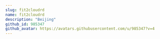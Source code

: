 ```yaml
---
slug: fit2cloudrd
name: fit2cloudrd
description: "Beijing"
github_id: 985347
github_avatar: https://avatars.githubusercontent.com/u/985347?v=4
---
```


